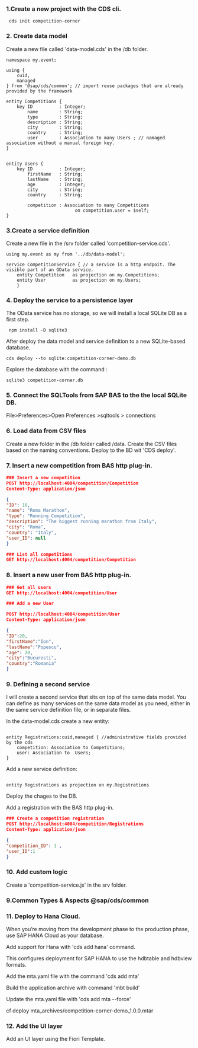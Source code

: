 ### 1.Create a new project with the CDS cli.

` cds init competition-corner`

### 2. Create  data model 

Create a new file called 'data-model.cds' in the /db folder.

```cds 
namespace my.event;

using {
    cuid,
    managed
} from '@sap/cds/common'; // import reuse packages that are already provided by the framework

entity Competitions { 
    key ID          : Integer;
        name        : String;
        type        : String;
        description : String;
        city        : String;
        country     : String;
        user        : Association to many Users ; // namaged association without a manual foreign key.
}


entity Users {
    key ID          : Integer;
        firstName   : String;
        lastName    : String;
        age         : Integer;
        city        : String;
        country     : String;

        competition : Association to many Competitions
                          on competition.user = $self;
}

```

### 3.Create a service definition

Create a new file in the /srv folder called 'competition-service.cds'.

```
using my.event as my from '../db/data-model';

service CompetitionService { // a service is a http endpoit. The visible part of an OData service.
    entity Competition   as projection on my.Competitions;
    entity User          as projection on my.Users;
    }

```

### 4. Deploy the service to a persistence layer

The OData service has no storage, so we will install a local SQLite DB as a first step.

``` npm install -D sqlite3```

After deploy the data model and service definition to a new SQLite-based database.

``` cds deploy --to sqlite:competition-corner-demo.db ```

Explore the database with the command :

```sqlite3 competition-corner.db```

### 5. Connect the SQLTools from SAP BAS to the the local SQLite DB.

File>Preferences>Open Preferences >sqltools > connections

### 6. Load data from CSV files

Create a new folder in the /db folder called /data.
Create the CSV files based on the naming conventions.
Deploy to the BD wit 'CDS deploy'.

### 7. Insert a new competition from BAS http plug-in.

```json
### Insert a new competition
POST http://localhost:4004/competition/Competition
Content-Type: application/json

{
"ID": 10,
"name": "Roma Marathon",
"type": "Running Competition",
"description": "The biggest running marathon from Italy",
"city": "Roma",
"country": "Italy",
"user_ID": null
}

### List all competitions
GET http://localhost:4004/competition/Competition

```

### 8. Insert a new user from BAS http plug-in.
```json
### Get all users
GET http://localhost:4004/competition/User

### Add a new User

POST http://localhost:4004/competition/User
Content-Type: application/json

{
"ID":20,
"firstName":"Ion",
"lastName":"Popescu",
"age": 20,
"city":"Bucuresti",
"country":"Romania"
}
```
### 9. Defining a second service
I will create a second service that sits on top of the same data model.
You can define as many services on the same data model as you need, either in the same service definition file, or in separate files.

In the data-model.cds create a new entity:

```cds

entity Registrations:cuid,managed { //administrative fields provided by the cds
    competition: Association to Competitions;
    user: Association to  Users;
}

```
Add a new service definition:

```cds

entity Registrations as projection on my.Registrations

```
Deploy the chages to the DB.

Add a registration with the BAS http plug-in.

```json
### Create a competition registration
POST http://localhost:4004/competition/Registrations
Content-Type: application/json

{
"competition_ID": 1 ,
"user_ID":1
}

```

### 10. Add custom logic

Create a 'competition-service.js' in the srv folder.

### 9.Common Types & Aspects @sap/cds/common

### 11. Deploy to Hana Cloud.



When you’re moving from the development phase to the production phase, use SAP HANA Cloud as your database.

Add support for Hana with 'cds add hana' command.

This configures deployment for SAP HANA to use the hdbtable and hdbview formats.

Add the mta.yaml file with the command 'cds add mta'

Build the application archive with command 'mbt build'

Update the mta.yaml file  with 'cds add mta --force'

cf deploy mta_archives/competition-corner-demo_1.0.0.mtar

### 12. Add the UI layer

Add an UI layer using the Fiori Template.